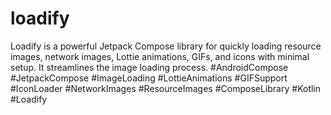 # loadify
Loadify is a powerful  Jetpack Compose library for quickly loading resource images, network images, Lottie animations, GIFs, and icons with minimal setup. It streamlines the image loading process. #AndroidCompose #JetpackCompose #ImageLoading #LottieAnimations #GIFSupport #IconLoader #NetworkImages #ResourceImages #ComposeLibrary #Kotlin #Loadify
